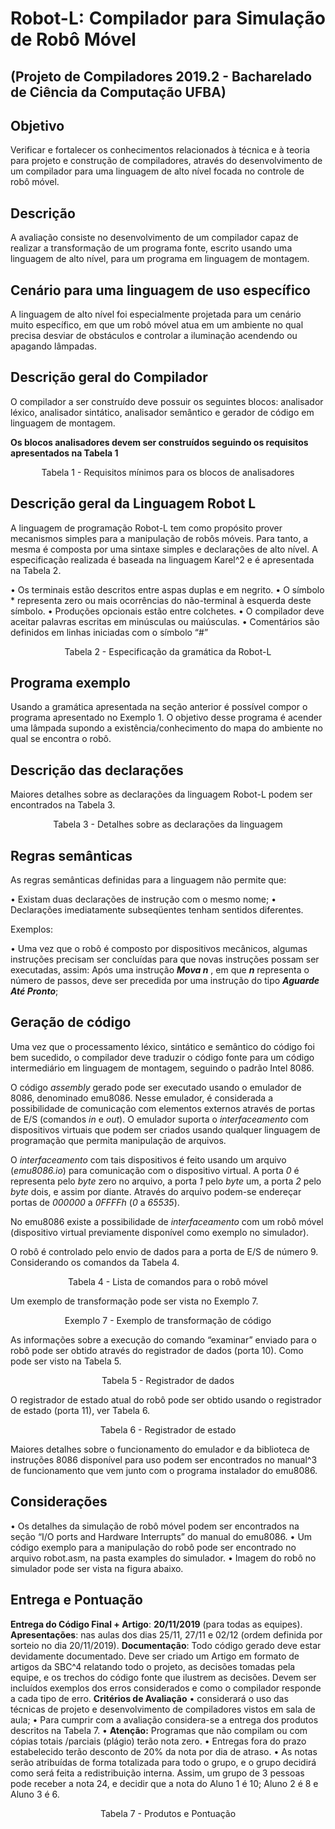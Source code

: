 # <div style="text-align: justify"> Robot-L: Compilador para Simulação de Robô Móvel </div>  
## (Projeto de Compiladores 2019.2 - Bacharelado de Ciência da Computação UFBA)

## Objetivo

Verificar e fortalecer os conhecimentos relacionados à técnica e à teoria para projeto e construção de compiladores, através do desenvolvimento de um compilador para uma linguagem de alto nível focada no controle de robô móvel.

## Descrição

A avaliação consiste no desenvolvimento de um compilador capaz de realizar a transformação de um programa fonte, escrito usando uma linguagem de alto nível, para um programa em linguagem de montagem.

## Cenário para uma linguagem de uso específico

A linguagem de alto nível foi especialmente projetada para um cenário muito específico, em que um robô móvel atua em um ambiente no qual precisa desviar de obstáculos e controlar a iluminação acendendo ou apagando lâmpadas.

## Descrição geral do Compilador

O compilador a ser construído deve possuir os seguintes blocos: analisador léxico, analisador sintático, analisador semântico e gerador de código em linguagem de montagem.

**Os blocos analisadores devem ser construídos seguindo os requisitos apresentados na Tabela 1**

<div style="text-align: center"> Tabela 1 - Requisitos mínimos para os blocos de analisadores </div>

## Descrição geral da Linguagem Robot L

A linguagem de programação Robot-L tem como propósito prover mecanismos simples para a manipulação de robôs móveis. Para tanto, a mesma é composta por uma sintaxe simples e declarações de alto nível. A especificação realizada é baseada na linguagem Karel^2 e é apresentada na Tabela 2.

• Os terminais estão descritos entre aspas duplas e em negrito.
• O símbolo * representa zero ou mais ocorrências do não-terminal à esquerda deste símbolo.
• Produções opcionais estão entre colchetes.
• O compilador deve aceitar palavras escritas em minúsculas ou maiúsculas.
• Comentários são definidos em linhas iniciadas com o símbolo “#”

<div style="text-align: center"> Tabela 2 - Especificação da gramática da Robot-L </div>

## Programa exemplo

Usando a gramática apresentada na seção anterior é possível compor o programa apresentado no Exemplo 1. O objetivo desse programa é acender uma lâmpada supondo a existência/conhecimento do mapa do ambiente no qual se encontra o robô.

## Descrição das declarações

Maiores detalhes sobre as declarações da linguagem Robot-L podem ser encontrados na Tabela 3.

<div style="text-align: center"> Tabela 3 - Detalhes sobre as declarações da linguagem </div>

## Regras semânticas

As regras semânticas definidas para a linguagem não permite que:

• Existam duas declarações de instrução com o mesmo nome;
• Declarações imediatamente subseqüentes tenham sentidos diferentes.

Exemplos:

• Uma vez que o robô é composto por dispositivos mecânicos, algumas instruções precisam ser concluídas para que novas instruções possam ser executadas, assim:
Após uma instrução ***Mova n*** , em que ***n*** representa o número de passos, deve ser precedida por uma instrução do tipo ***Aguarde Até Pronto***;

## Geração de código

Uma vez que o processamento léxico, sintático e semântico do código foi bem sucedido, o compilador deve traduzir o código fonte para um código intermediário em linguagem de montagem, seguindo o padrão Intel 8086.

O código *assembly* gerado pode ser executado usando o emulador de 8086, denominado emu8086. Nesse emulador, é considerada a possibilidade de comunicação com elementos externos através de portas de E/S (comandos *in* e *out*). O emulador suporta o *interfaceamento* com dispositivos virtuais que podem ser criados usando qualquer linguagem de programação que permita manipulação de arquivos.

O *interfaceamento* com tais dispositivos é feito usando um arquivo (*emu8086.io*) para comunicação com o dispositivo virtual. A
porta *0* é representa pelo *byte* zero no arquivo, a porta *1* pelo *byte* um, a porta *2* pelo *byte* dois, e assim por diante. Através do
arquivo podem-se endereçar portas de *000000* a *0FFFFh* (*0* a *65535*).

No emu8086 existe a possibilidade de *interfaceamento* com um robô móvel (dispositivo virtual previamente disponível como exemplo no simulador).

O robô é controlado pelo envio de dados para a porta de E/S de número 9. Considerando os comandos da Tabela 4.

<div style="text-align: center"> Tabela 4 - Lista de comandos para o robô móvel </div>
 
Um exemplo de transformação pode ser vista no Exemplo 7.

<div style="text-align: center"> Exemplo 7 - Exemplo de transformação de código </div>

As informações sobre a execução do comando “examinar” enviado para o robô pode ser obtido através do registrador de dados (porta 10). Como pode ser visto na Tabela 5.

<div style="text-align: center"> Tabela 5 - Registrador de dados </div>

O registrador de estado atual do robô pode ser obtido usando o registrador de estado (porta 11), ver Tabela 6.

<div style="text-align: center"> Tabela 6 - Registrador de estado </div>

Maiores detalhes sobre o funcionamento do emulador e da biblioteca de instruções 8086 disponível para uso podem ser encontrados no manual^3 de funcionamento que vem junto com o programa instalador do emu8086.

## Considerações

• Os detalhes da simulação de robô móvel podem ser encontrados na seção “I/O ports and Hardware Interrupts” do manual do emu8086.
• Um código exemplo para a manipulação do robô pode ser encontrado no arquivo robot.asm, na pasta examples do simulador.
• Imagem do robô no simulador pode ser vista na figura abaixo.

## Entrega e Pontuação

**Entrega do Código Final + Artigo**: **20/11/2019** (para todas as equipes).
**Apresentações**: nas aulas dos dias 25/11, 27/11 e 02/12 (ordem definida por sorteio no dia 20/11/2019).
**Documentação**: Todo código gerado deve estar devidamente documentado. Deve ser criado um Artigo em formato de artigos da SBC^4 relatando todo o projeto, as decisões tomadas pela equipe, e os trechos do código fonte que ilustrem as decisões. Devem ser incluídos exemplos dos erros considerados e como o compilador responde a cada tipo de erro.
**Critérios de Avaliação**
• considerará o uso das técnicas de projeto e desenvolvimento de compiladores vistos em sala de aula;
• Para cumprir com a avaliação considera-se a entrega dos produtos descritos na Tabela 7.
• **Atenção:** Programas que não compilam ou com cópias totais /parciais (plágio) terão nota zero.
• Entregas fora do prazo estabelecido terão desconto de 20% da nota por dia de atraso.
• As notas serão atribuídas de forma totalizada para todo o grupo, e o grupo decidirá como será feita a redistribuição interna.
Assim, um grupo de 3 pessoas pode receber a nota 24, e decidir que a nota do Aluno 1 é 10; Aluno 2 é 8 e Aluno 3 é 6.

<div style="text-align: center"> Tabela 7 - Produtos e Pontuação </div>
